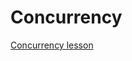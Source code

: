 # Concurrency

[Concurrency lesson](https://quii.gitbook.io/learn-go-with-tests/go-fundamentals/concurrency)